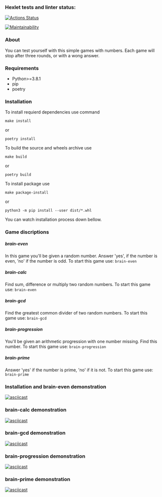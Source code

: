 ### Hexlet tests and linter status:
[![Actions Status](https://github.com/maryker/python-project-49/workflows/hexlet-check/badge.svg)](https://github.com/maryker/python-project-49/actions)

[![Maintainability](https://api.codeclimate.com/v1/badges/240c010e5b63212429c9/maintainability)](https://codeclimate.com/github/maryker/python-project-49/maintainability)

### About
You can test yourself with this simple games with numbers. Each game will stop after three rounds, or with a wong answer.

### Requirements
- Python>=3.8.1 
- pip
- poetry


### Installation
To  install requierd dependencies use command
```
make install
```
or
```
poetry install
```
To build the source and wheels archive use
```
make build
```
or
```
poetry build
```
To  install package use
```
make package-install
```
or
```
python3 -m pip install --user dist/*.whl
```

You can watch installation process down bellow.

### Game discriptions

##### brain-even
In this game you'll be given a random number. Answer 'yes', if the number is even, 'no' if the number is odd.
To start this game use:
`brain-even`

##### brain-calc
Find sum, difference or multiply two random numbers.
To start this game use:
`brain-even`

##### brain-gcd
Find the greatest common divider of two random numbers.
To start this game use:
`brain-gcd`

##### brain-progression
You'll be given an arithmetic progression with one number missing. Find this number.
To start this game use:
`brain-progression`

##### brain-prime
Answer 'yes' if the number is prime, 'no' if it is not.
To start this game use:
`brain-prime`

### Installation and brain-even demonstration
[![asciicast](https://asciinema.org/a/CuY8YM0MYASsPtfRrdKh71W68.svg)](https://asciinema.org/a/CuY8YM0MYASsPtfRrdKh71W68)

### brain-calc demonstration
[![asciicast](https://asciinema.org/a/aO8Azr32N3R0JQVzA4on5Wbls.svg)](https://asciinema.org/a/aO8Azr32N3R0JQVzA4on5Wbls)

### brain-gcd demonstration
[![asciicast](https://asciinema.org/a/AhNC5sQGMWkjj5IvQAc9weQwG.svg)](https://asciinema.org/a/AhNC5sQGMWkjj5IvQAc9weQwG)

### brain-progression demonstration
[![asciicast](https://asciinema.org/a/0pEXiSAqNZxFbDdvZKI0JCQ9Y.svg)](https://asciinema.org/a/0pEXiSAqNZxFbDdvZKI0JCQ9Y)

### brain-prime demonstration
[![asciicast](https://asciinema.org/a/bIZ87D9mInqxPg34jk529nrq8.svg)](https://asciinema.org/a/bIZ87D9mInqxPg34jk529nrq8)